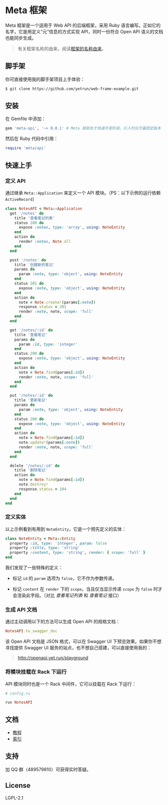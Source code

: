 # Meta 框架

Meta 框架是一个适用于 Web API 的后端框架，采用 Ruby 语言编写。正如它的名字，它是用定义“元”信息的方式实现 API，同时一份符合 Open API 语义的文档也能同步生成。

> 有关框架名称的由来，阅读[框架的名称由来](docs/名称由来.md)。

## 脚手架

你可直接使用我的脚手架项目上手体验：

```bash
$ git clone https://github.com/yetrun/web-frame-example.git
```

## 安装

在 Gemfile 中添加：

```ruby
gem 'meta-api', '~> 0.0.1' # Meta 框架处于快速开发阶段，引入时应尽量固定版本
```

然后在 Ruby 代码中引用：

```ruby
require 'meta/api'
```

## 快速上手

### 定义 API

通过继承 `Meta::Application` 来定义一个 API 模块。（PS：以下示例的运行依赖 `ActiveRecord`）

```ruby
class NotesAPI < Meta::Application
  get '/notes' do
    title '查看笔记列表'
    status 200 do
      expose :notes, type: 'array', using: NoteEntity
    end
    action do
      render :notes, Note.all
    end
  end

  post '/notes' do
    title '创建新的笔记'
    params do
      param :note, type: 'object', using: NoteEntity
    end
    status 201 do
      expose :note, type: 'object', using: NoteEntity
    end
    action do
      note = Note.create!(params[:note])
      response.status = 201
      render :note, note, scope: 'full'
    end
  end

  get '/notes/:id' do
    title '查看笔记'
    params do
      param :id, type: 'integer'
    end
    status 200 do
      expose :note, type: 'object', using: NoteEntity
    end
    action do
      note = Note.find(params[:id])
      render :note, note, scope: 'full'
    end
  end

  put '/notes/:id' do
    title '更新笔记'
    params do
      param :note, type: 'object', using: NoteEntity
    end
    status 200 do
      expose :note, type: 'object', using: NoteEntity
    end
    action do
      note = Note.find(params[:id])
      note.update!(params[:note])
      render :note, note, scope: 'full'
    end
  end

  delete '/notes/:id' do
    title '删除笔记'
    action do
      note = Note.find(params[:id])
      note.destroy!
      response.status = 204
    end
  end
end
```

### 定义实体

以上示例看到有用到 `NoteEntity`，它是一个预先定义的实体：

```ruby
class NoteEntity < Meta::Entity
  property :id, type: 'integer', param: false
  property :title, type: 'string'
  property :content, type: 'string', render: { scope: 'full' }
end
```

我们发现了一些特殊的定义：

- 标记 `id` 的 `param` 选项为 `false`，它不作为参数传递。

- 标记 `content` 在 `render` 下的 `scope`，当且仅当显示传递 `scope` 为 `false` 时才会渲染此字段。（对比 *查看笔记列表* 和 *查看笔记* 接口）

### 生成 API 文档

通过主动调用以下的方法可以生成 Open API 的规格文档：

```ruby
NotesAPI.to_swagger_doc
```

该 Open API 文档是 JSON 格式，可以在 Swagger UI 下预览效果。如果你不想寻找提供 Swagger UI 服务的站点，也不想自己搭建，可以直接使用我的：

> http://openapi.yet.run/playground

### 将模块挂载在 Rack 下运行

API 模块同时也是一个 Rack 中间件，它可以挂载在 Rack 下运行：

```ruby
# config.ru

run NotesAPI
```

## 文档

- [教程](docs/教程.md)
- [索引](docs/索引.md)

## 支持

加 QQ 群（489579810）可获得实时答疑。

## License

LGPL-2.1

